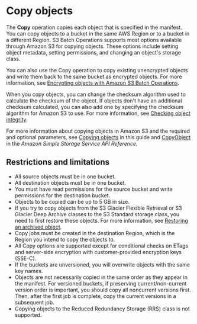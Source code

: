 # Copy objects<a name="batch-ops-copy-object"></a>

The **Copy** operation copies each object that is specified in the manifest\. You can copy objects to a bucket in the same AWS Region or to a bucket in a different Region\. S3 Batch Operations supports most options available through Amazon S3 for copying objects\. These options include setting object metadata, setting permissions, and changing an object's storage class\. 

You can also use the Copy operation to copy existing unencrypted objects and write them back to the same bucket as encrypted objects\. For more information, see [Encrypting objects with Amazon S3 Batch Operations](http://aws.amazon.com/blogs/storage/encrypting-objects-with-amazon-s3-batch-operations/)\.

When you copy objects, you can change the checksum algorithm used to calculate the checksum of the object\. If objects don't have an additional checksum calculated, you can also add one by specifying the checksum algorithm for Amazon S3 to use\. For more information, see [Checking object integrity](checking-object-integrity.md)\.

For more information about copying objects in Amazon S3 and the required and optional parameters, see [Copying objects](copy-object.md) in this guide and [CopyObject](https://docs.aws.amazon.com/AmazonS3/latest/API/API_CopyObject.html) in the *Amazon Simple Storage Service API Reference*\.

## Restrictions and limitations<a name="batch-ops-copy-object-restrictions"></a>
+ All source objects must be in one bucket\.
+ All destination objects must be in one bucket\.
+ You must have read permissions for the source bucket and write permissions for the destination bucket\.
+ Objects to be copied can be up to 5 GB in size\.
+ If you try to copy objects from the S3 Glacier Flexible Retrieval or S3 Glacier Deep Archive classes to the S3 Standard storage class, you need to first restore these objects\. For more information, see [Restoring an archived object](restoring-objects.md)\.
+ Copy jobs must be created in the destination Region, which is the Region you intend to copy the objects to\.
+ All Copy options are supported except for conditional checks on ETags and server\-side encryption with customer\-provided encryption keys \(SSE\-C\)\.
+ If the buckets are unversioned, you will overwrite objects with the same key names\.
+ Objects are not necessarily copied in the same order as they appear in the manifest\. For versioned buckets, if preserving current/non\-current version order is important, you should copy all noncurrent versions first\. Then, after the first job is complete, copy the current versions in a subsequent job\. 
+ Copying objects to the Reduced Redundancy Storage \(RRS\) class is not supported\.